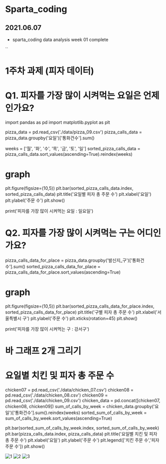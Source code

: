 # Sparta_coding

  ## 2021.06.07
  * sparta_coding data analysis week 01 complete

``
# 1주차 과제 (피자 데이터)
# Q1. 피자를 가장 많이 시켜먹는 요일은 언제인가요?

import pandas as pd
import matplotlib.pyplot as plt

pizza_data = pd.read_csv('./data/pizza_09.csv')
pizza_calls_data = pizza_data.groupby('요일')['통화건수'].sum()

weeks = ['월', '화', '수', '목', '금', '토', '일']
sorted_pizza_calls_data = pizza_calls_data.sort_values(ascending=True).reindex(weeks)

# graph
plt.figure(figsize=(10,5))
plt.bar(sorted_pizza_calls_data.index, sorted_pizza_calls_data)
plt.title('요일별 피자 총 주문 수')
plt.xlabel('요일')
plt.ylabel('주문 수')
plt.show()

print('피자를 가장 많이 시켜먹는 요일 : 일요일')

# Q2. 피자를 가장 많이 시켜먹는 구는 어디인가요?

pizza_calls_data_for_place = pizza_data.groupby('발신지_구')['통화건수'].sum()
sorted_pizza_calls_data_for_place = pizza_calls_data_for_place.sort_values(ascending=True)

# graph
plt.figure(figsize=(10,5))
plt.bar(sorted_pizza_calls_data_for_place.index, sorted_pizza_calls_data_for_place)
plt.title('구별 피자 총 주문 수')
plt.xlabel('서울특별시 구')
plt.ylabel('주문 수')
plt.xticks(rotation=45)
plt.show()

print('피자를 가장 많이 시켜먹는 구 : 강서구')

# 바 그래프 2개 그리기
# 요일별 치킨 및 피자 총 주문 수
chicken07 = pd.read_csv('./data/chicken_07.csv')
chicken08 = pd.read_csv('./data/chicken_08.csv')
chicken09 = pd.read_csv('./data/chicken_09.csv')
chicken_data = pd.concat([chicken07, chicken08, chicken09])
sum_of_calls_by_week = chicken_data.groupby('요일')['통화건수'].sum().reindex(weeks)
sorted_sum_of_calls_by_week = sum_of_calls_by_week.sort_values(ascending=True)

plt.bar(sorted_sum_of_calls_by_week.index, sorted_sum_of_calls_by_week)
plt.bar(pizza_calls_data.index, pizza_calls_data)
plt.title('요일별 치킨 및 피자 총 주문 수')
plt.xlabel('요일')
plt.ylabel('주문 수')
plt.legend(['치킨 주문 수','피자 주문 수'])
plt.show()

![1](https://user-images.githubusercontent.com/47622991/121136646-d88ddc00-c870-11eb-842e-fbfd2985fd83.PNG)
![2](https://user-images.githubusercontent.com/47622991/121136641-d75caf00-c870-11eb-9fba-d2aefed11838.PNG)
![3](https://user-images.githubusercontent.com/47622991/121136644-d88ddc00-c870-11eb-9236-0d082eaa5580.PNG)
